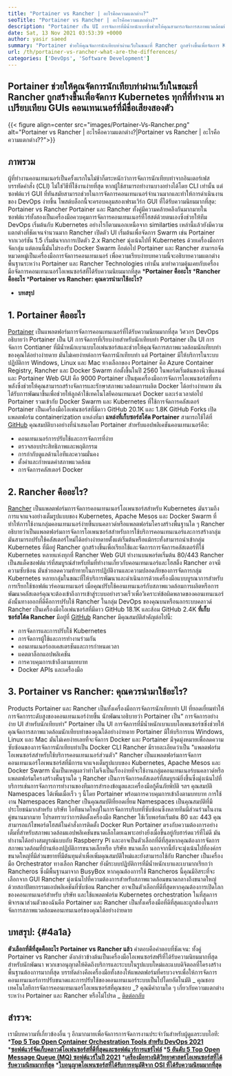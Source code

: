 ```yaml
---
title: "Portainer vs Rancher | อะไรคือความแตกต่าง?" 
seoTitle: "Portainer vs Rancher | อะไรคือความแตกต่าง?" 
description: "Portainer เป็น UI การจัดการที่มีน้ำหนักเบาซึ่งช่วยให้คุณสามารถจัดการสภาพแวดล้อมที่แตกต่างกันของคุณได้อย่างง่ายดายในขณะที่ Rancher ถูกสร้างขึ้นเพื่อจัดการ Kubernetes ทุกที่ที่ทำงาน" 
date: Sat, 13 Nov 2021 03:53:39 +0000
author: yasir saeed
summary: "Portainer ช่วยให้คุณจัดการนักเทียบท่าผ่านเว็บในขณะที่ Rancher ถูกสร้างขึ้นเพื่อจัดการ Kubernetes ทุกที่ที่ทำงาน มาเปรียบเทียบ GUIs คอนเทนเนอร์ที่มีชื่อเสียงสองตัว" 
url: /th/portainer-vs-rancher-what-are-the-differences/
categories: ['DevOps', 'Software Development']
---
```


## Portainer ช่วยให้คุณจัดการนักเทียบท่าผ่านเว็บในขณะที่ Rancher ถูกสร้างขึ้นเพื่อจัดการ Kubernetes ทุกที่ที่ทำงาน มาเปรียบเทียบ GUIs คอนเทนเนอร์ที่มีชื่อเสียงสองตัว

{{< figure align=center src="images/Portainer-Vs-Rancher.png" alt="Portainer vs Rancher | อะไรคือความแตกต่าง?|Portainer vs Rancher | อะไรคือความแตกต่าง??">}}


## ภาพรวม
ผู้ที่ทำงานคอนเทนเนอร์เป็นครั้งแรกในไม่ช้าก็ตระหนักว่าการจัดการนักเทียบท่าจากอินเตอร์เฟสบรรทัดคำสั่ง (CLI) ไม่ใช่วิธีที่ใช้งานง่ายที่สุด หากผู้ใช้สามารถทำงานบางอย่างได้โดย CLI เท่านั้น แต่ซอฟต์แวร์ GUI ที่ทันสมัยสามารถช่วยในการจัดการคอนเทนเนอร์จำนวนมากและทำให้การดำเนินงานของ DevOps ง่ายขึ้น โพสต์บล็อกนี้จะครอบคลุมสองเฟรมเวิร์ก GUI ที่ได้รับความนิยมมากที่สุด: Portainer vs Rancher
Portainer และ Rancher ทั้งคู่มีความคล้ายคลึงกันมากมายในซอฟต์แวร์ทั้งสองเป็นเครื่องมือควบคุมการจัดการคอนเทนเนอร์ที่โฮสต์ด้วยตนเองซึ่งช่วยให้ทีม DevOps เริ่มต้นกับ Kubernetes อย่างไรก็ตามนอกเหนือจาก similarties เหล่านี้แล้วยังมีความแตกต่างที่ชัดเจนจำนวนมาก Rancher เปิดตัว UI เริ่มต้นเพื่อจัดการ Swarm เช่น Portainer จากเวอร์ชัน 1.5 เริ่มต้นจากการเปิดตัว 2.x Rancher มุ่งเน้นไปที่ Kubernetes ด้วยเครื่องมือการจัดกลุ่ม แต่ตอนนี้มันไม่รองรับ Docker Swarm อีกต่อไป
Portainer และ Rancher สามารถจัดหมวดหมู่เป็นเครื่องมือการจัดการคอนเทนเนอร์ เพื่อความเรียบง่ายบทความนี้จะอธิบายความแตกต่างพื้นฐานระหว่าง Portainer และ Rancher Technologies เท่านั้น มาทำความคุ้นเคยกับเครื่องมือจัดการคอนเทนเนอร์โอเพนซอร์สที่ได้รับความนิยมมากที่สุด
  ***Portainer คืออะไร** 
  ***Rancher คืออะไร** 
  ***Portainer vs Rancher: คุณควรนำมาใช้อะไร?** 
  * **บทสรุป**

## **1. Portainer คืออะไร** 
[Portainer][1] เป็นแพลตฟอร์มการจัดการคอนเทนเนอร์ที่ได้รับความนิยมมากที่สุด วิศวกร DevOps อธิบายว่า Portainer เป็น UI การจัดการที่เรียบง่ายสำหรับนักเทียบท่า Portainer เป็น UI การจัดการ Contianer ที่มีน้ำหนักเบาแบบโอเพ่นซอร์สและช่วยให้คุณจัดการสภาพแวดล้อมนักเทียบท่าของคุณได้อย่างง่ายดาย มันไม่เคยง่ายต่อการจัดการนักเทียบท่า แต่ Portainer มีให้บริการในระบบปฏิบัติการ Windows, Linux และ Mac ทางเลือกของ Portainer คือ Azure Container Registry, Rancher และ Docker Swarm ก่อตั้งขึ้นในปี 2560 ในพอร์ตเริ่มต้นของนิวซีแลนด์และ Portainer Web GUI คือ 9000
Portainer เป็นชุดเครื่องมือการจัดการโอเพนซอร์สที่ทรงพลังซึ่งช่วยให้คุณสามารถสร้างจัดการและรักษาสภาพแวดล้อมการผลิต Docker ได้อย่างง่ายดาย มันได้รับการพัฒนาขึ้นเพื่อช่วยให้ลูกค้าใช้เทคโนโลยีคอนเทนเนอร์ Docker และเร่งเวลาต่อไป Portainer รวมเข้ากับ Docker Swarm และ Kubernetes ที่ใช้การจัดการคลัสเตอร์ Portainer เป็นเครื่องมือโอเพ่นซอร์สที่มีดาว GitHub 20.1K และ 1.8K GitHub Forks เปิดแพลตฟอร์ม containerization แหล่งที่มา **แหล่งที่เก็บซอร์สโค้ด Portainer**  สามารถใช้ได้ที่ [GitHub][2] คุณสมบัติบางอย่างที่นำเสนอโดย Portainer สำหรับแอปพลิเคชันคอนเทนเนอร์คือ:
  * คอนเทนเนอร์การปรับใช้และการจัดการที่ง่าย
  * ตรวจสอบประสิทธิภาพและพฤติกรรม
  * การกำกับดูแลด้านไอทีและความมั่นคง
  * ตั้งค่าและกำหนดค่าสภาพแวดล้อม
  * การจัดการคลัสเตอร์ Docker

## 2. Rancher คืออะไร?
[Rancher][3] เป็นแพลตฟอร์มการจัดการคอนเทนเนอร์โอเพนซอร์สสำหรับ Kubernetes มันรวมถึงการแจกแจงอย่างเต็มรูปแบบของ Kubernetes, Apache Mesos และ Docker Swarm ที่ทำให้การใช้งานกลุ่มคอนเทนเนอร์ง่ายขึ้นบนคลาวด์หรือแพลตฟอร์มโครงสร้างพื้นฐานใด ๆ Rancher อธิบายว่าเป็นแพลตฟอร์มการจัดการโอเพนซอร์สสำหรับการใช้บริการคอนเทนเนอร์และการสร้างกลุ่ม มันสามารถปรับใช้คลัสเตอร์ใหม่ได้อย่างง่ายดายตั้งแต่เริ่มต้นหรือแม้กระทั่งสามารถนำเข้ากลุ่ม Kubernetes ที่มีอยู่ Rancher ถูกสร้างขึ้นเพื่อเรียกใช้และจัดการการจัดการคลัสเตอร์ที่ใช้ Kubernetes หลายแห่งทุกที่ Rancher Web GUI ทำงานบนพอร์ตเริ่มต้น 80/443
Rancher เป็นสแต็คซอฟต์แวร์ที่สมบูรณ์สำหรับทีมที่ทำงานเกี่ยวกับคอนเทนเนอร์และโฮสติ้ง Rancher อาจมีความซับซ้อน มันช่วยลดความท้าทายในการปฏิบัติงานและความปลอดภัยของการจัดการกลุ่ม Kubernetes หลายกลุ่มในขณะที่ให้บริการพัฒนาและดำเนินการด้วยเครื่องมือแบบบูรณาการสำหรับการเรียกใช้ซอฟต์แวร์คอนเทนเนอร์ เมื่อคุณปรับใช้คอนเทนเนอร์กับสภาพแวดล้อมการผลิตหรือการพัฒนาคลัสเตอร์คุณจะต้องเข้าถึงการเข้าสู่ระบบอย่างรวดเร็วเพื่อวิเคราะห์ข้อผิดพลาดของคอนเทนเนอร์ ดังนั้นทางออกที่ดีคือการปรับใช้ Rancher ในกลุ่ม DevOps ของคุณบนหรือนอกระบบคลาวด์ Rancher เป็นเครื่องมือโอเพ่นซอร์สที่มีดาว GitHub 18.1K และส้อม GitHub 2.4K **ที่เก็บซอร์สโค้ด Rancher**  มีอยู่ที่ [GitHub][4] Rancher มีคุณสมบัติสำคัญต่อไปนี้:
  * การจัดการและการปรับใช้ Kubernetes
  * การจัดการผู้ใช้และการทำงานร่วมกัน
  * คอนเทนเนอร์ออเคสเตรชันและการกำหนดเวลา
  * แคตตาล็อกแอปพลิเคชัน
  * การควบคุมการเข้าถึงตามบทบาท
  * Docker APIs และเครื่องมือ

## 3. Portainer vs Rancher: คุณควรนำมาใช้อะไร?
Products Portainer และ Rancher เป็นทั้งเครื่องมือการจัดการนักเทียบท่า UI ที่ยอดเยี่ยมทำให้การจัดการระดับสูงของคอนเทนเนอร์ง่ายขึ้น
นักพัฒนาอธิบายว่า Portainer เป็น“ การจัดการอย่างง่าย UI สำหรับนักเทียบท่า” Portainer เป็น UI การจัดการที่มีน้ำหนักเบาแบบโอเพนซอร์ซซึ่งช่วยให้คุณจัดการสภาพแวดล้อมนักเทียบท่าของคุณได้อย่างง่ายดาย Portainer มีให้บริการบน Windows, Linux และ Mac มันไม่เคยง่ายเลยที่จะจัดการ Docker และ Portainer มีจุดมุ่งหมายเพื่อลดความซับซ้อนของการจัดการนักเทียบท่าเป็น Docker CLI
Rancher มีรายละเอียดว่าเป็น "แพลตฟอร์มโอเพนซอร์สสำหรับใช้บริการคอนเทนเนอร์ส่วนตัว" Rancher เป็นแพลตฟอร์มการจัดการคอนเทนเนอร์โอเพนซอร์สที่มีการแจกแจงเต็มรูปแบบของ Kubernetes, Apache Mesos และ Docker Swarm นั่นเป็นเหตุผลว่าทำไมจึงเป็นเรื่องง่ายที่จะใช้งานกลุ่มคอนเทนเนอร์บนคลาวด์หรือแพลตฟอร์มโครงสร้างพื้นฐานใด ๆ Rancher เป็นการจัดการคลัสเตอร์ที่สมบูรณ์ยิ่งขึ้นซึ่งมุ่งเน้นไปที่บริการเช่นการจัดการการทำงานของทีมการสำรองข้อมูลและเครื่องมือกู้คืนภัยพิบัติ ฯลฯ
คุณสมบัติ Namespaces ได้เพิ่มเมื่อเร็ว ๆ นี้โดย Portainer พร้อมการควบคุมการเข้าถึงตามบทบาท การใช้งาน Namespaces Rancher เป็นคุณสมบัติที่ยอดเยี่ยม Namespaces เป็นคุณสมบัติที่มีประโยชน์มากสำหรับ บริษัท ไอทีขนาดใหญ่ในการจัดการบริบทที่ซับซ้อนซึ่งหลายทีมมีส่วนร่วมในงานคู่ขนานมากมาย โปรดทราบว่าการติดตั้งเครื่องมือ Rancher ใช้เว็บพอร์ตเริ่มต้น 80 และ 443 คุณสามารถแก้ไขพอร์ตโฮสต์ในคำสั่งการติดตั้ง Docker Run
Portainer ตรงกับความต้องการอย่างเต็มที่สำหรับสภาพแวดล้อมแอปพลิเคชันขนาดเล็กโดยเฉพาะอย่างยิ่งเมื่อขึ้นอยู่กับฮาร์ดแวร์ที่ไม่ดี มันทำงานได้อย่างสมบูรณ์แบบกับ Raspberry Pi และอาจเป็นตัวเลือกที่ดีที่สุดหากคุณต้องการจัดการสภาพแวดล้อมที่บ้านห้องปฏิบัติการขนาดเล็กหรือ บริษัท ขนาดเล็ก นอกจากนี้ยังจะมุ่งเน้นไปที่องค์กรขนาดใหญ่ที่มีส่วนขยายที่มีต้นทุนต่ำเพื่อเพิ่มคุณสมบัติใหม่และยังสามารถใช้กับ Rancher เป็นเครื่องมือ Orchestrator ทางเลือก Rancher ยังมีระบบปฏิบัติการที่มีน้ำหนักเบาและเบามากเรียกว่า Rancheros ซึ่งมีพื้นฐานมาจาก BusyBox หากคุณต้องการใช้ Rancheros นี้คุณมีอิสระที่จะเลือกจาก GUI Rancher มุ่งเน้นไปที่ความต้องการสำหรับสภาพแวดล้อมขนาดกลางถึงขนาดใหญ่ด้วยสถาปัตยกรรมแอปพลิเคชันที่ซับซ้อน Rancher อาจเป็นตัวเลือกที่ดีที่สุดหากคุณต้องการเปิดโลกของคอนเทนเนอร์สำหรับ บริษัท และใช้แพลตฟอร์ม Kubernetes orchestration
ในที่สุดการพิจารณาส่วนตัวของฉันคือ Portainer และ Rancher เป็นทั้งเครื่องมือที่ดีที่สุดและถูกต้องในการจัดการสภาพแวดล้อมคอนเทนเนอร์ของคุณได้อย่างง่ายดาย

## บทสรุป:   {#4a1a}
**ตัวเลือกที่ดีที่สุดคืออะไร Portainer vs Rancher แล้ว**  คำตอบคือคำตอบที่ชัดเจน: ทั้งคู่ Portainer vs Rancher ดังกล่าวข้างต้นเป็นเครื่องมือโอเพนซอร์สฟรีที่ได้รับความนิยมมากที่สุดสำหรับนักพัฒนา พวกเขาอนุญาตให้คิดถึงบริการและระบบในรูปแบบใหม่และแบบดิจิตอลที่โครงสร้างพื้นฐานต้องการมากที่สุด บรรทัดล่างคือเครื่องมือทั้งสองให้แพลตฟอร์มที่ครบวงจรเพื่อให้การจัดการคอนเทนเนอร์การปรับขนาดและการปรับใช้ของคอนเทนเนอร์ระบบเป็นไปโดยอัตโนมัติ
_ คุณชอบเทคโนโลยีการจัดการคอนเทนเนอร์โอเพนซอร์สที่คุณชอบ _? คุณมีคำถามใด ๆ เกี่ยวกับความแตกต่างระหว่าง Portainer และ Rancher หรือไม่โปรด _ [ติดต่อกลับ][5]

## สำรวจ:
เรามีบทความที่เกี่ยวข้องอื่น ๆ อีกมากมายเพื่อจัดการการจัดการงานประจำวันสำหรับผู้ดูแลระบบไอที:
  ***[Top 5 Top Open Container Orchestration Tools สำหรับ DevOps 2021][6]** 
  ***[ซอฟต์แวร์จัดเก็บคลาวด์โอเพ่นซอร์สที่ดีที่สุดและซอฟต์แวร์การแชร์ไฟล์][7]** 
  ***[5 อันดับ 5 Top Open Message Queue (MQ) ซอฟต์แวร์ในปี 2021][8]** 
  ***[เครื่องมือทางนิติวิทยาศาสตร์โอเพนซอร์สที่ได้รับความนิยมมากที่สุด][9]** 
  ***[ใบอนุญาตโอเพนซอร์สที่ได้รับการอนุมัติจาก OSI ที่ได้รับความนิยมมากที่สุด][10]** 

  
[1]: https://www.portainer.io/
[2]: https://github.com/portainer/portainer
[3]: https://rancher.com/
[4]: https://github.com/rancher/rancher
[5]: mailto:yasir.saeed@aspose.com
[6]: https://blog.containerize.com/devops/top-5-open-source-container-orchestration-tools-for-devops-in-2021/
[7]: https://products.containerize.com/backup-and-sync/
[8]: https://blog.containerize.com/message-queue-software/top-5-open-source-message-queue-software-in-2021/
[9]: https://blog.containerize.com/digital-forensic-tools/top-5-open-source-digital-forensic-tools-in-2021/
[10]: https://blog.containerize.com/licenses-standards/top-5-most-popular-osi-approved-open-source-licenses-of-2021/
